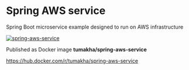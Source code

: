 # Spring AWS service

Spring Boot microservice example designed to run on AWS infrastructure

[![spring-aws-service](https://github.com/tumakha/spring-aws-service/workflows/spring-aws-service/badge.svg)](https://github.com/tumakha/spring-aws-service/actions)

Published as Docker image **tumakha/spring-aws-service**

https://hub.docker.com/r/tumakha/spring-aws-service
